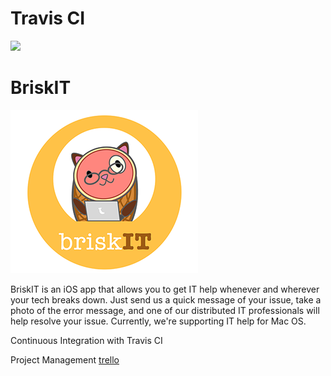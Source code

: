 # Travis CI
<img src="https://travis-ci.org/jadami10/ITHelp.svg?branch=master">

# BriskIT
<img src="ITWebApp/assets/git_logo.png" style="width:300px;height:auto;">

BriskIT is an iOS app that allows you to get IT help whenever and wherever your tech breaks down. Just send us a quick message of your issue, take a photo of the error message, and one of our distributed IT professionals will help resolve your issue. Currently, we're supporting IT help for Mac OS.

Continuous Integration with Travis CI

Project Management
[trello](https://trello.com/b/Bb9gVAFI/ithelp-app)
